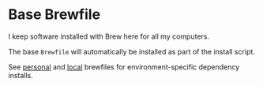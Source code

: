 Base Brewfile
=================
I keep software installed with Brew here for all my computers.

The base `Brewfile` will automatically be installed as part of the install script.

See [personal](personal) and [local](local) brewfiles for environment-specific dependency installs.
